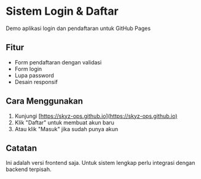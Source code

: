 # Sistem Login & Daftar

Demo aplikasi login dan pendaftaran untuk GitHub Pages

## Fitur
- Form pendaftaran dengan validasi
- Form login
- Lupa password
- Desain responsif

## Cara Menggunakan
1. Kunjungi [https://skyz-ops.github.io](https://skyz-ops.github.io)
2. Klik "Daftar" untuk membuat akun baru
3. Atau klik "Masuk" jika sudah punya akun

## Catatan
Ini adalah versi frontend saja. Untuk sistem lengkap perlu integrasi dengan backend terpisah.
